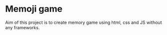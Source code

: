 # Memoji game

Aim of this project is to create memory game using html, css and JS without any frameworks.
